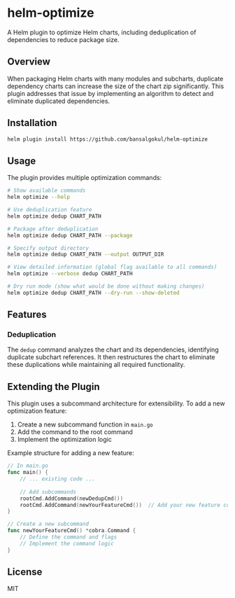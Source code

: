 # helm-optimize

A Helm plugin to optimize Helm charts, including deduplication of dependencies to reduce package size.

## Overview

When packaging Helm charts with many modules and subcharts, duplicate dependency charts can increase the size of the chart zip significantly. This plugin addresses that issue by implementing an algorithm to detect and eliminate duplicated dependencies.

## Installation

```bash
helm plugin install https://github.com/bansalgokul/helm-optimize
```

## Usage

The plugin provides multiple optimization commands:

```bash
# Show available commands
helm optimize --help

# Use deduplication feature
helm optimize dedup CHART_PATH

# Package after deduplication
helm optimize dedup CHART_PATH --package

# Specify output directory
helm optimize dedup CHART_PATH --output OUTPUT_DIR

# View detailed information (global flag available to all commands)
helm optimize --verbose dedup CHART_PATH

# Dry run mode (show what would be done without making changes)
helm optimize dedup CHART_PATH --dry-run --show-deleted
```

## Features

### Deduplication

The `dedup` command analyzes the chart and its dependencies, identifying duplicate subchart references. It then restructures the chart to eliminate these duplications while maintaining all required functionality.

## Extending the Plugin

This plugin uses a subcommand architecture for extensibility. To add a new optimization feature:

1. Create a new subcommand function in `main.go`
2. Add the command to the root command
3. Implement the optimization logic

Example structure for adding a new feature:

```go
// In main.go
func main() {
    // ... existing code ...
    
    // Add subcommands
    rootCmd.AddCommand(newDedupCmd())
    rootCmd.AddCommand(newYourFeatureCmd())  // Add your new feature command
}

// Create a new subcommand
func newYourFeatureCmd() *cobra.Command {
    // Define the command and flags
    // Implement the command logic
}
```

## License

MIT
